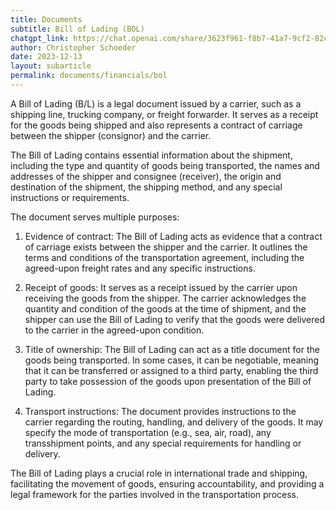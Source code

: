 ```yaml
---
title: Documents
subtitle: Bill of Lading (BOL)
chatgpt_link: https://chat.openai.com/share/3623f961-f8b7-41a7-9cf2-82c7ebd871ea
author: Christopher Schoeder
date: 2023-12-13
layout: subarticle
permalink: documents/financials/bol
---
```


A Bill of Lading (B/L) is a legal document issued by a carrier, such as a shipping line, trucking company, or freight forwarder. It serves as a receipt for the goods being shipped and also represents a contract of carriage between the shipper (consignor) and the carrier.

The Bill of Lading contains essential information about the shipment, including the type and quantity of goods being transported, the names and addresses of the shipper and consignee (receiver), the origin and destination of the shipment, the shipping method, and any special instructions or requirements.

The document serves multiple purposes:

1. Evidence of contract: The Bill of Lading acts as evidence that a contract of carriage exists between the shipper and the carrier. It outlines the terms and conditions of the transportation agreement, including the agreed-upon freight rates and any specific instructions.

2. Receipt of goods: It serves as a receipt issued by the carrier upon receiving the goods from the shipper. The carrier acknowledges the quantity and condition of the goods at the time of shipment, and the shipper can use the Bill of Lading to verify that the goods were delivered to the carrier in the agreed-upon condition.

3. Title of ownership: The Bill of Lading can act as a title document for the goods being transported. In some cases, it can be negotiable, meaning that it can be transferred or assigned to a third party, enabling the third party to take possession of the goods upon presentation of the Bill of Lading.

4. Transport instructions: The document provides instructions to the carrier regarding the routing, handling, and delivery of the goods. It may specify the mode of transportation (e.g., sea, air, road), any transshipment points, and any special requirements for handling or delivery.

The Bill of Lading plays a crucial role in international trade and shipping, facilitating the movement of goods, ensuring accountability, and providing a legal framework for the parties involved in the transportation process.
